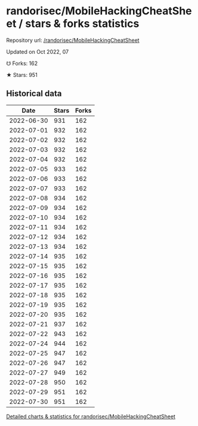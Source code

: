 # randorisec/MobileHackingCheatSheet / stars & forks statistics

Repository url: [/randorisec/MobileHackingCheatSheet](https://github.com/randorisec/MobileHackingCheatSheet)

Updated on Oct 2022, 07

☋ Forks: 162

★ Stars: 951

## Historical data
| Date | Stars | Forks |
|------|-------|-------|
| 2022-06-30 | 931 | 162 | 
| 2022-07-01 | 932 | 162 | 
| 2022-07-02 | 932 | 162 | 
| 2022-07-03 | 932 | 162 | 
| 2022-07-04 | 932 | 162 | 
| 2022-07-05 | 933 | 162 | 
| 2022-07-06 | 933 | 162 | 
| 2022-07-07 | 933 | 162 | 
| 2022-07-08 | 934 | 162 | 
| 2022-07-09 | 934 | 162 | 
| 2022-07-10 | 934 | 162 | 
| 2022-07-11 | 934 | 162 | 
| 2022-07-12 | 934 | 162 | 
| 2022-07-13 | 934 | 162 | 
| 2022-07-14 | 935 | 162 | 
| 2022-07-15 | 935 | 162 | 
| 2022-07-16 | 935 | 162 | 
| 2022-07-17 | 935 | 162 | 
| 2022-07-18 | 935 | 162 | 
| 2022-07-19 | 935 | 162 | 
| 2022-07-20 | 935 | 162 | 
| 2022-07-21 | 937 | 162 | 
| 2022-07-22 | 943 | 162 | 
| 2022-07-24 | 944 | 162 | 
| 2022-07-25 | 947 | 162 | 
| 2022-07-26 | 947 | 162 | 
| 2022-07-27 | 949 | 162 | 
| 2022-07-28 | 950 | 162 | 
| 2022-07-29 | 951 | 162 | 
| 2022-07-30 | 951 | 162 | 


[Detailed charts & statistics for randorisec/MobileHackingCheatSheet](https://reviewgithub.com/rep/randorisec/MobileHackingCheatSheet)
